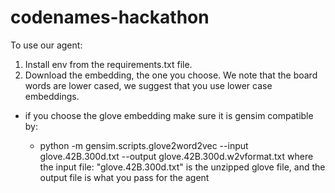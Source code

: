 # codenames-hackathon

To use our agent:

1. Install env from the requirements.txt file.
2. Download the embedding, the one you choose. We note that the board words are lower cased, we suggest that you use lower case embeddings. 
* if you choose the glove embedding make sure it is gensim compatible by:

    * python -m gensim.scripts.glove2word2vec --input  glove.42B.300d.txt --output glove.42B.300d.w2vformat.txt
where the input file: "glove.42B.300d.txt" is the unzipped glove file, and the output file is what you pass for the agent

